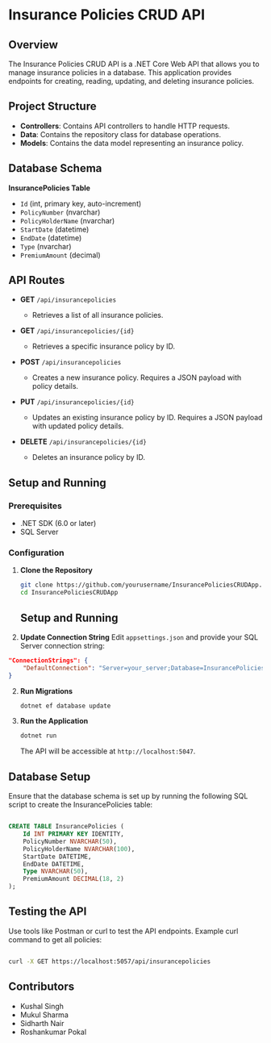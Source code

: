 # Insurance Policies CRUD API

## Overview

The Insurance Policies CRUD API is a .NET Core Web API that allows you to manage insurance policies in a database. This application provides endpoints for creating, reading, updating, and deleting insurance policies.

## Project Structure

- **Controllers**: Contains API controllers to handle HTTP requests.
- **Data**: Contains the repository class for database operations.
- **Models**: Contains the data model representing an insurance policy.

## Database Schema

**InsurancePolicies Table**
- `Id` (int, primary key, auto-increment)
- `PolicyNumber` (nvarchar)
- `PolicyHolderName` (nvarchar)
- `StartDate` (datetime)
- `EndDate` (datetime)
- `Type` (nvarchar)
- `PremiumAmount` (decimal)

## API Routes

- **GET** `/api/insurancepolicies`
  - Retrieves a list of all insurance policies.

- **GET** `/api/insurancepolicies/{id}`
  - Retrieves a specific insurance policy by ID.

- **POST** `/api/insurancepolicies`
  - Creates a new insurance policy. Requires a JSON payload with policy details.

- **PUT** `/api/insurancepolicies/{id}`
  - Updates an existing insurance policy by ID. Requires a JSON payload with updated policy details.

- **DELETE** `/api/insurancepolicies/{id}`
  - Deletes an insurance policy by ID.

## Setup and Running

### Prerequisites

- .NET SDK (6.0 or later)
- SQL Server

### Configuration

1. **Clone the Repository**
   ```bash
   git clone https://github.com/yourusername/InsurancePoliciesCRUDApp.git
   cd InsurancePoliciesCRUDApp
   ```
   ## Setup and Running

1. **Update Connection String**
Edit `appsettings.json` and provide your SQL Server connection string:

```json
"ConnectionStrings": {
    "DefaultConnection": "Server=your_server;Database=InsurancePoliciesDb;Trusted_Connection=True;"
}

```

2. **Run Migrations**
   ```bash
   dotnet ef database update
   ```
1. **Run the Application**
   ```bash
   dotnet run
   ```

   The API will be accessible at `http://localhost:5047`.


## Database Setup

Ensure that the database schema is set up by running the following SQL script to create the InsurancePolicies table:

```sql

CREATE TABLE InsurancePolicies (
    Id INT PRIMARY KEY IDENTITY,
    PolicyNumber NVARCHAR(50),
    PolicyHolderName NVARCHAR(100),
    StartDate DATETIME,
    EndDate DATETIME,
    Type NVARCHAR(50),
    PremiumAmount DECIMAL(18, 2)
);

```

## Testing the API

Use tools like Postman or curl to test the API endpoints. Example curl command to get all policies:

```bash

curl -X GET https://localhost:5057/api/insurancepolicies

```


## Contributors

- Kushal Singh
- Mukul Sharma
- Sidharth Nair
- Roshankumar Pokal